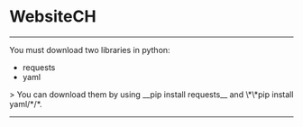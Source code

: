 # WebsiteCH

---

You must download two libraries in python:
<ul>
  <li>requests</li>
  <li>yaml</li>
</ul>
> You can download them by using __pip install requests__ and \*\*pip install yaml/*/*.

---
